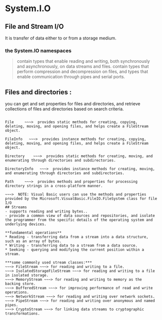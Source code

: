 # System.I.O
## File and Stream I/O
It is transfer of data either to or from a storage medium.

### the System.IO namespaces
>  contain types that enable reading and writing, both synchronously and asynchronously, on data streams and files.
>  contain types that perform compression and decompression on files, and types that enable communication through pipes and serial ports.

## Files and directories :
you can get and set properties for files and directories, and retrieve collections of files and directories based on search criteria.

~~~> some commonly used file and directory classes:

File     ~~~>  provides static methods for creating, copying, deleting, moving, and opening files, and helps create a FileStream object.

FileInfo   ~~~>  provides instance methods for creating, copying, deleting, moving, and opening files, and helps create a FileStream object.

Directory    ~~~>  provides static methods for creating, moving, and enumerating through directories and subdirectories.

DirectoryInfo   ~~~>  provides instance methods for creating, moving, and enumerating through directories and subdirectories.

Path     ~~~>  provides methods and properties for processing directory strings in a cross-platform manner.

~~~>  NOTE: Visual Basic users can use the methods and properties provided by the Microsoft.VisualBasic.FileIO.FileSystem class for file I/O
## Streams
- supports reading and writing bytes..
- provide a common view of data sources and repositories, and isolate the programmer from the specific details of the operating system and underlying devices.

**fundamental operations**
* Reading - transferring data from a stream into a data structure, such as an array of bytes.
* Writing - transferring data to a stream from a data source.
* Seeking - querying and modifying the current position within a stream.

***some commonly used stream classes:***
~~~> FileStream ~~~> for reading and writing to a file.
~~~> IsolatedStorageFileStream ~~~> for reading and writing to a file in isolated storage.
~~~> MemoryStream ~~~> for reading and writing to memory as the backing store.
~~~> BufferedStream ~~~> for improving performance of read and write operations.
~~~> NetworkStream ~~~> for reading and writing over network sockets.
~~~> PipeStream ~~~> for reading and writing over anonymous and named pipes.
~~~> CryptoStream ~~~> for linking data streams to cryptographic transformations.


